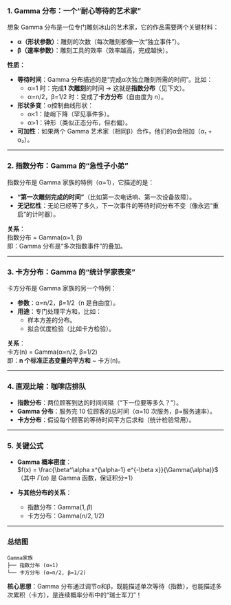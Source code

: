 

### **1. Gamma 分布：一个“耐心等待的艺术家”**
想象 Gamma 分布是一位专门雕刻冰山的艺术家，它的作品需要两个关键材料：
- **α（形状参数）**：雕刻的次数（每次雕刻都像一次“独立事件”）。
- **β（速率参数）**：雕刻工具的效率（效率越高，完成越快）。

**性质：**
- **等待时间**：Gamma 分布描述的是“完成α次独立雕刻所需的时间”。比如：
  - α=1 时：完成**1 次雕刻**的时间 → 这就是**指数分布**（见下文）。
  - α=n/2，β=1/2 时：变成了**卡方分布**（自由度为 n）。
- **形状多变**：α控制曲线形状：
  - α<1：陡峭下降（罕见事件多）。
  - α>1：钟形（类似正态分布，但右偏）。
- **可加性**：如果两个 Gamma 艺术家（相同β）合作，他们的α会相加（α₁ + α₂）。

---

### **2. 指数分布：Gamma 的“急性子小弟”**
指数分布是 Gamma 家族的特例（α=1），它描述的是：
- **“第一次雕刻完成的时间”**（比如第一次电话响、第一次设备故障）。
- **无记忆性**：无论已经等了多久，下一次事件的等待时间分布不变（像永远“重启”的计时器）。

**关系**：  
指数分布 = Gamma(α=1, β)  
即：Gamma 分布是“多次指数事件”的叠加。

---

### **3. 卡方分布：Gamma 的“统计学家表亲”**
卡方分布是 Gamma 家族的另一个特例：
- **参数**：α=n/2，β=1/2（n 是自由度）。
- **用途**：专门处理平方和，比如：
  - 样本方差的分布。
  - 拟合优度检验（比如卡方检验）。

**关系**：  
卡方(n) = Gamma(α=n/2, β=1/2)  
即：**n 个标准正态变量的平方和** ~ 卡方(n)。

---

### **4. 直观比喻：咖啡店排队**
- **指数分布**：两位顾客到达的时间间隔（“下一位要等多久？”）。
- **Gamma 分布**：服务完 10 位顾客的总时间（α=10 次服务，β=服务速率）。
- **卡方分布**：假设每个顾客的等待时间平方后求和（统计检验常用）。

---

### **5. 关键公式**
- **Gamma 概率密度**：  
  $f(x) = \frac{\beta^\alpha x^{\alpha-1} e^{-\beta x}}{\Gamma(\alpha)}$  
  （其中 $\Gamma(\alpha)$ 是 Gamma 函数，保证积分=1）

- **与其他分布的关系**：  
  - 指数分布：$\text{Gamma}(1, \beta)$  
  - 卡方分布：$\text{Gamma}(n/2, 1/2)$

---

### **总结图**
```
Gamma家族
├── 指数分布 (α=1)
└── 卡方分布 (α=n/2, β=1/2)
```
**核心思想**：Gamma 分布通过调节α和β，既能描述单次等待（指数），也能描述多次累积（卡方），是连续概率分布中的“瑞士军刀”！
